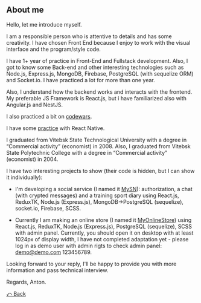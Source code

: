 ## About me

Hello, let me introduce myself.

I am a responsible person who is attentive to details and has some creativity. I have chosen Front End because I enjoy to work with the visual interface and the program/style code.

I have 1+ year of practice in Front-End and Fullstack development. Also, I got to know some Back-end and other interesting technologies such as Node.js, Express.js, MongoDB, Firebase, PostgreSQL (with sequelize ORM) and Socket.io. I have practiced a lot for more than one year.

Also, I understand how the backend works and interacts with the frontend. My preferable JS Framework is React.js, but i have familiarized also with Angular.js and NestJS.

I also practiced a bit on [codewars](https://www.codewars.com/users/Deguz/).

I have some [practice](https://github.com/DeguzBelarus/React-Native-Todo) with React Native.

I graduated from Vitebsk State Technological University with a degree in “Commercial activity” (economist) in 2008. Also, I graduated from Vitebsk State Polytechnic College with a degree in “Commercial activity” (economist) in 2004.

I have two interesting projects to show (their code is hidden, but I can show it individually):

- I'm developing a social service (I named it [MySN](https://mysn-deguz.herokuapp.com/)): authorization, a chat (with crypted messages) and a training sport diary using React.js, ReduxTK, Node.js (Express.js), MongoDB->PostgreSQL (sequelize), socket.io, Firebase, SCSS.

- Currently I am making an online store (I named it [MyOnlineStore](https://myonlinest.herokuapp.com/)) using React.js, ReduxTK, Node.js (Express.js), PostgreSQL (sequelize), SCSS with admin panel. Currently, you should open it on desktop with at least 1024px of display width, I have not completed adaptation yet - please log in as demo user with admin rigts to check admin panel: demo@demo.com 123456789.

Looking forward to your reply, I'll be happy to provide you with more information and pass technical interview.

Regards, Anton.

[⤺ Back](/cv.md)
